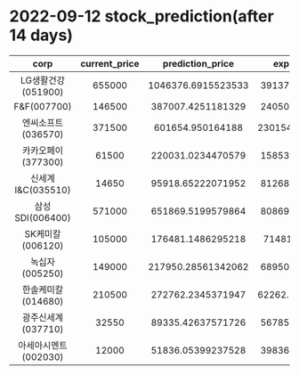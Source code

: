 # 2022-09-12 stock_prediction(after 14 days)

|   corp   |   current_price   |   prediction_price   |   expected_profit   |
|:--------:|:-----------------:|:--------------------:|:-------------------:|
|LG생활건강(051900)|655000|1046376.6915523533|391376.6915523533|
|F&F(007700)|146500|387007.4251181329|240507.4251181329|
|엔씨소프트(036570)|371500|601654.950164188|230154.95016418805|
|카카오페이(377300)|61500|220031.0234470579|158531.0234470579|
|신세계 I&C(035510)|14650|95918.65222071952|81268.65222071952|
|삼성SDI(006400)|571000|651869.5199579864|80869.51995798643|
|SK케미칼(006120)|105000|176481.1486295218|71481.1486295218|
|녹십자(005250)|149000|217950.28561342062|68950.28561342062|
|한솔케미칼(014680)|210500|272762.2345371947|62262.234537194716|
|광주신세계(037710)|32550|89335.42637571726|56785.42637571726|
|아세아시멘트(002030)|12000|51836.05399237528|39836.05399237528|

